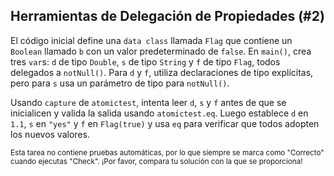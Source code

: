 ## Herramientas de Delegación de Propiedades (#2)

El código inicial define una `data class` llamada `Flag` que contiene un `Boolean` llamado `b` con un valor predeterminado de `false`. En `main()`, crea tres `var`s: `d` de tipo `Double`, `s` de tipo `String` y `f` de tipo `Flag`, todos delegados a `notNull()`. Para `d` y `f`, utiliza declaraciones de tipo explícitas, pero para `s` usa un parámetro de tipo para `notNull()`.

Usando `capture` de `atomictest`, intenta leer `d`, `s` y `f` antes de que se inicialicen y valida la salida usando `atomictest.eq`. Luego establece `d` en `1.1`, `s` en `"yes"` y `f` en `Flag(true)` y usa `eq` para verificar que todos adopten los nuevos valores.

<sub> Esta tarea no contiene pruebas automáticas,
por lo que siempre se marca como "Correcto" cuando ejecutas "Check".
¡Por favor, compara tu solución con la que se proporciona! </sub>